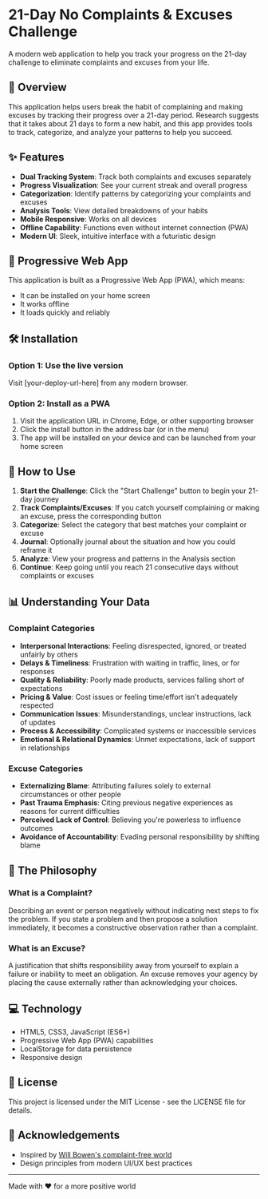 # 21-Day No Complaints & Excuses Challenge

A modern web application to help you track your progress on the 21-day challenge to eliminate complaints and excuses from your life.

## 🚀 Overview

This application helps users break the habit of complaining and making excuses by tracking their progress over a 21-day period. Research suggests that it takes about 21 days to form a new habit, and this app provides tools to track, categorize, and analyze your patterns to help you succeed.

## ✨ Features

- **Dual Tracking System**: Track both complaints and excuses separately
- **Progress Visualization**: See your current streak and overall progress
- **Categorization**: Identify patterns by categorizing your complaints and excuses
- **Analysis Tools**: View detailed breakdowns of your habits
- **Mobile Responsive**: Works on all devices
- **Offline Capability**: Functions even without internet connection (PWA)
- **Modern UI**: Sleek, intuitive interface with a futuristic design

## 📱 Progressive Web App

This application is built as a Progressive Web App (PWA), which means:
- It can be installed on your home screen
- It works offline
- It loads quickly and reliably

## 🛠️ Installation

### Option 1: Use the live version

Visit [your-deploy-url-here] from any modern browser.

### Option 2: Install as a PWA

1. Visit the application URL in Chrome, Edge, or other supporting browser
2. Click the install button in the address bar (or in the menu)
3. The app will be installed on your device and can be launched from your home screen

## 📖 How to Use

1. **Start the Challenge**: Click the "Start Challenge" button to begin your 21-day journey
2. **Track Complaints/Excuses**: If you catch yourself complaining or making an excuse, press the corresponding button
3. **Categorize**: Select the category that best matches your complaint or excuse
4. **Journal**: Optionally journal about the situation and how you could reframe it
5. **Analyze**: View your progress and patterns in the Analysis section
6. **Continue**: Keep going until you reach 21 consecutive days without complaints or excuses

## 📊 Understanding Your Data

### Complaint Categories

- **Interpersonal Interactions**: Feeling disrespected, ignored, or treated unfairly by others
- **Delays & Timeliness**: Frustration with waiting in traffic, lines, or for responses
- **Quality & Reliability**: Poorly made products, services falling short of expectations
- **Pricing & Value**: Cost issues or feeling time/effort isn't adequately respected
- **Communication Issues**: Misunderstandings, unclear instructions, lack of updates
- **Process & Accessibility**: Complicated systems or inaccessible services
- **Emotional & Relational Dynamics**: Unmet expectations, lack of support in relationships

### Excuse Categories

- **Externalizing Blame**: Attributing failures solely to external circumstances or other people
- **Past Trauma Emphasis**: Citing previous negative experiences as reasons for current difficulties
- **Perceived Lack of Control**: Believing you're powerless to influence outcomes
- **Avoidance of Accountability**: Evading personal responsibility by shifting blame

## 🧠 The Philosophy

### What is a Complaint?

Describing an event or person negatively without indicating next steps to fix the problem. If you state a problem and then propose a solution immediately, it becomes a constructive observation rather than a complaint.

### What is an Excuse?

A justification that shifts responsibility away from yourself to explain a failure or inability to meet an obligation. An excuse removes your agency by placing the cause externally rather than acknowledging your choices.

## 💻 Technology

- HTML5, CSS3, JavaScript (ES6+)
- Progressive Web App (PWA) capabilities
- LocalStorage for data persistence
- Responsive design

## 📄 License

This project is licensed under the MIT License - see the LICENSE file for details.

## 🙏 Acknowledgements

- Inspired by [Will Bowen's complaint-free world](https://www.willbowen.com/complaintfree/)
- Design principles from modern UI/UX best practices

---

Made with ❤️ for a more positive world
